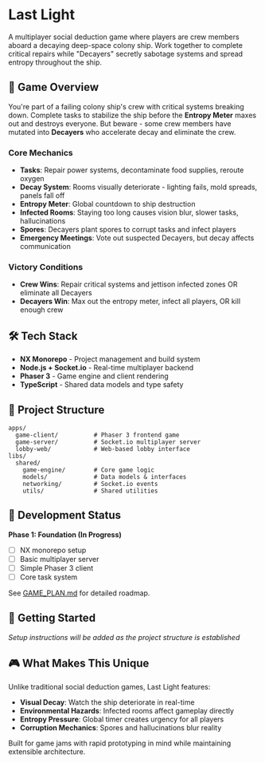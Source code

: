 # Last Light

A multiplayer social deduction game where players are crew members aboard a decaying deep-space colony ship. Work together to complete critical repairs while "Decayers" secretly sabotage systems and spread entropy throughout the ship.

## 🚀 Game Overview

You're part of a failing colony ship's crew with critical systems breaking down. Complete tasks to stabilize the ship before the **Entropy Meter** maxes out and destroys everyone. But beware - some crew members have mutated into **Decayers** who accelerate decay and eliminate the crew.

### Core Mechanics
- **Tasks**: Repair power systems, decontaminate food supplies, reroute oxygen
- **Decay System**: Rooms visually deteriorate - lighting fails, mold spreads, panels fall off
- **Entropy Meter**: Global countdown to ship destruction
- **Infected Rooms**: Staying too long causes vision blur, slower tasks, hallucinations
- **Spores**: Decayers plant spores to corrupt tasks and infect players
- **Emergency Meetings**: Vote out suspected Decayers, but decay affects communication

### Victory Conditions
- **Crew Wins**: Repair critical systems and jettison infected zones OR eliminate all Decayers
- **Decayers Win**: Max out the entropy meter, infect all players, OR kill enough crew

## 🛠 Tech Stack

- **NX Monorepo** - Project management and build system
- **Node.js + Socket.io** - Real-time multiplayer backend
- **Phaser 3** - Game engine and client rendering
- **TypeScript** - Shared data models and type safety

## 📁 Project Structure

```
apps/
  game-client/          # Phaser 3 frontend game
  game-server/          # Socket.io multiplayer server
  lobby-web/            # Web-based lobby interface
libs/
  shared/
    game-engine/        # Core game logic
    models/             # Data models & interfaces
    networking/         # Socket.io events
    utils/              # Shared utilities
```

## 🎯 Development Status

**Phase 1: Foundation (In Progress)**
- [ ] NX monorepo setup
- [ ] Basic multiplayer server
- [ ] Simple Phaser 3 client
- [ ] Core task system

See [GAME_PLAN.md](./GAME_PLAN.md) for detailed roadmap.

## 🚀 Getting Started

*Setup instructions will be added as the project structure is established*

## 🎮 What Makes This Unique

Unlike traditional social deduction games, Last Light features:
- **Visual Decay**: Watch the ship deteriorate in real-time
- **Environmental Hazards**: Infected rooms affect gameplay directly
- **Entropy Pressure**: Global timer creates urgency for all players
- **Corruption Mechanics**: Spores and hallucinations blur reality

Built for game jams with rapid prototyping in mind while maintaining extensible architecture.
